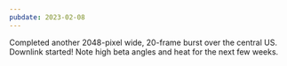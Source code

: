 ```yaml
---
pubdate: 2023-02-08
---
```


Completed another 2048-pixel wide, 20-frame burst over the central US.  Downlink started!  Note high beta angles and heat for the next few weeks.